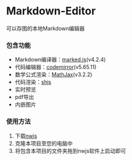 # Markdown-Editor
 可以存图的本地Markdown编辑器
 
### 包含功能
- Markdown编译器：[marked.js](https://marked.js.org/)(v4.2.4)
- 代码编辑器：[codemirror](https://codemirror.net/)(v5.65.11)
- 数学公式渲染：[MathJax](https://www.mathjax.org/)(v3.2.2)
- 代码渲染：[shjs](https://shjs.sourceforge.net/)
- 实时预览
- pdf导出
- 内嵌图片

### 使用方法

1. 下载[nwjs](https://nwjs.io/)
2. 克隆本项目至您的电脑中
3. 将包含本项目的文件夹拖到nwjs软件上启动即可